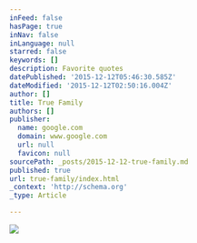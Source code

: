 ```yaml
---
inFeed: false
hasPage: true
inNav: false
inLanguage: null
starred: false
keywords: []
description: Favorite quotes
datePublished: '2015-12-12T05:46:30.585Z'
dateModified: '2015-12-12T02:50:16.004Z'
author: []
title: True Family
authors: []
publisher:
  name: google.com
  domain: www.google.com
  url: null
  favicon: null
sourcePath: _posts/2015-12-12-true-family.md
published: true
url: true-family/index.html
_context: 'http://schema.org'
_type: Article

---
```

![](http://inspirationalquotes.club/wp-content/uploads/2015/06/InspirationalQuotes.Club-bond-family-blood-life-Richard-Bach.jpg)